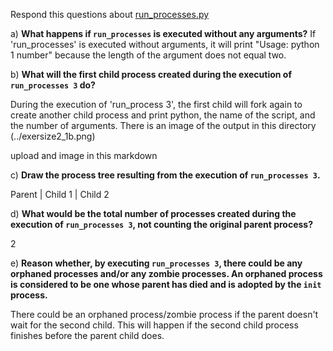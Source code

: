 Respond this questions about [run_processes.py](../run_processes.py)

a) **What happens if `run_processes` is executed without any arguments?**
If 'run_processes' is executed without arguments, it will print "Usage: python 1 number" because the length of the argument does not equal two. 

b) **What will the first child process created during the execution of `run_processes 3` do?**

During the execution of 'run_process 3', the first child will fork again to create another child process and print python, the name of the script, and the number of arguments. There is an image of the output in this directory (../exersize2_1b.png)

upload and image in this markdown

c) **Draw the process tree resulting from the execution of `run_processes 3`.**

Parent
    |
    Child 1
        |
        Child 2

d) **What would be the total number of processes created during the execution of `run_processes 3`, not counting the original parent process?**

2

e) **Reason whether, by executing `run_processes 3`, there could be any orphaned processes and/or any zombie processes. An orphaned process is considered to be one whose parent has died and is adopted by the `init` process.**

There could be an orphaned process/zombie process if the parent doesn't wait for the second child. This will happen if the second child process finishes before the parent child does.